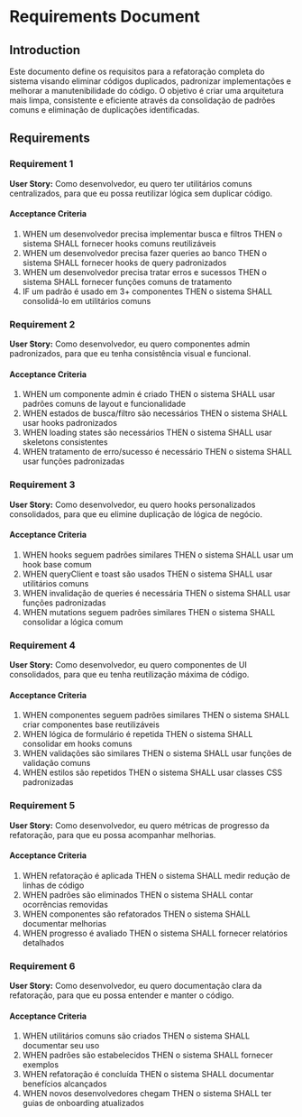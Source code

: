 # Requirements Document

## Introduction

Este documento define os requisitos para a refatoração completa do sistema visando eliminar códigos duplicados, padronizar implementações e melhorar a manutenibilidade do código. O objetivo é criar uma arquitetura mais limpa, consistente e eficiente através da consolidação de padrões comuns e eliminação de duplicações identificadas.

## Requirements

### Requirement 1

**User Story:** Como desenvolvedor, eu quero ter utilitários comuns centralizados, para que eu possa reutilizar lógica sem duplicar código.

#### Acceptance Criteria

1. WHEN um desenvolvedor precisa implementar busca e filtros THEN o sistema SHALL fornecer hooks comuns reutilizáveis
2. WHEN um desenvolvedor precisa fazer queries ao banco THEN o sistema SHALL fornecer hooks de query padronizados
3. WHEN um desenvolvedor precisa tratar erros e sucessos THEN o sistema SHALL fornecer funções comuns de tratamento
4. IF um padrão é usado em 3+ componentes THEN o sistema SHALL consolidá-lo em utilitários comuns

### Requirement 2

**User Story:** Como desenvolvedor, eu quero componentes admin padronizados, para que eu tenha consistência visual e funcional.

#### Acceptance Criteria

1. WHEN um componente admin é criado THEN o sistema SHALL usar padrões comuns de layout e funcionalidade
2. WHEN estados de busca/filtro são necessários THEN o sistema SHALL usar hooks padronizados
3. WHEN loading states são necessários THEN o sistema SHALL usar skeletons consistentes
4. WHEN tratamento de erro/sucesso é necessário THEN o sistema SHALL usar funções padronizadas

### Requirement 3

**User Story:** Como desenvolvedor, eu quero hooks personalizados consolidados, para que eu elimine duplicação de lógica de negócio.

#### Acceptance Criteria

1. WHEN hooks seguem padrões similares THEN o sistema SHALL usar um hook base comum
2. WHEN queryClient e toast são usados THEN o sistema SHALL usar utilitários comuns
3. WHEN invalidação de queries é necessária THEN o sistema SHALL usar funções padronizadas
4. WHEN mutations seguem padrões similares THEN o sistema SHALL consolidar a lógica comum

### Requirement 4

**User Story:** Como desenvolvedor, eu quero componentes de UI consolidados, para que eu tenha reutilização máxima de código.

#### Acceptance Criteria

1. WHEN componentes seguem padrões similares THEN o sistema SHALL criar componentes base reutilizáveis
2. WHEN lógica de formulário é repetida THEN o sistema SHALL consolidar em hooks comuns
3. WHEN validações são similares THEN o sistema SHALL usar funções de validação comuns
4. WHEN estilos são repetidos THEN o sistema SHALL usar classes CSS padronizadas

### Requirement 5

**User Story:** Como desenvolvedor, eu quero métricas de progresso da refatoração, para que eu possa acompanhar melhorias.

#### Acceptance Criteria

1. WHEN refatoração é aplicada THEN o sistema SHALL medir redução de linhas de código
2. WHEN padrões são eliminados THEN o sistema SHALL contar ocorrências removidas
3. WHEN componentes são refatorados THEN o sistema SHALL documentar melhorias
4. WHEN progresso é avaliado THEN o sistema SHALL fornecer relatórios detalhados

### Requirement 6

**User Story:** Como desenvolvedor, eu quero documentação clara da refatoração, para que eu possa entender e manter o código.

#### Acceptance Criteria

1. WHEN utilitários comuns são criados THEN o sistema SHALL documentar seu uso
2. WHEN padrões são estabelecidos THEN o sistema SHALL fornecer exemplos
3. WHEN refatoração é concluída THEN o sistema SHALL documentar benefícios alcançados
4. WHEN novos desenvolvedores chegam THEN o sistema SHALL ter guias de onboarding atualizados